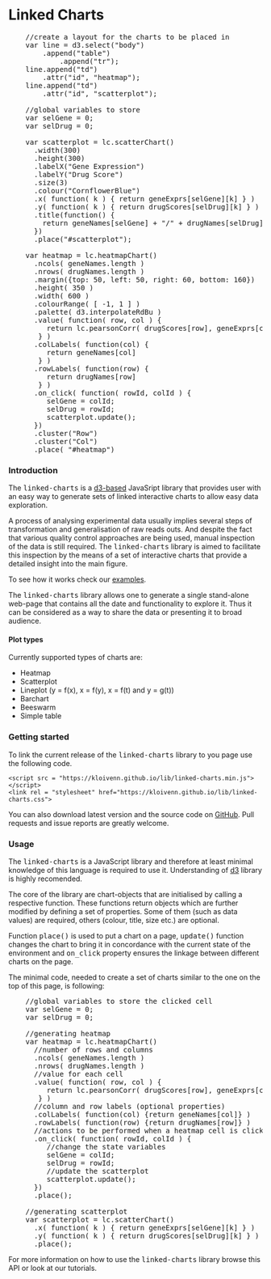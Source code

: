 Linked Charts
=============

<pre class="tiy" showCode="false"
	tiy-preload="lib/linked-charts.min.js;data/inputdata_simple.js;lib/linked-charts.css"
	width="1000" height="400" 
	subscr="Here is a simple example of linked charts. Heatmap shows correlations between gene 
					expression and drug response for 52 samples from patients with acute myeloid leukaemia (AML).
					Scatterplot shows individual values of logarithmised read counts and drug scores for all the
					samples. Feel free to explore basic functionality of the linked charts by clicking on its elements.">
	//create a layout for the charts to be placed in
	var line = d3.select("body")
		.append("table")
			.append("tr");
	line.append("td")
		.attr("id", "heatmap");
	line.append("td")
		.attr("id", "scatterplot");

	//global variables to store 
	var selGene = 0;                                               
	var selDrug = 0;

	var scatterplot = lc.scatterChart()
	  .width(300)
	  .height(300)
	  .labelX("Gene Expression")
	  .labelY("Drug Score")
	  .size(3)
	  .colour("CornflowerBlue")
	  .x( function( k ) { return geneExprs[selGene][k] } )
	  .y( function( k ) { return drugScores[selDrug][k] } )
	  .title(function() { 
	  	return geneNames[selGene] + "/" + drugNames[selDrug]
	  })
	  .place("#scatterplot");

	var heatmap = lc.heatmapChart()
	  .ncols( geneNames.length )
	  .nrows( drugNames.length )
	  .margin({top: 50, left: 50, right: 60, bottom: 160})
	  .height( 350 )
	  .width( 600 )
	  .colourRange( [ -1, 1 ] )
	  .palette( d3.interpolateRdBu )
	  .value( function( row, col ) {  
	     return lc.pearsonCorr( drugScores[row], geneExprs[col] ) 
	   } )
	  .colLabels( function(col) { 
	     return geneNames[col] 
	   } )
	  .rowLabels( function(row) { 
	     return drugNames[row] 
	   } )
	  .on_click( function( rowId, colId ) {
	     selGene = colId;
	     selDrug = rowId;
	     scatterplot.update();
	  })
	  .cluster("Row")
	  .cluster("Col")
	  .place( "#heatmap")
</pre>

### Introduction

The <tt>linked-charts</tt> is a [d3-based](https://d3js.org/) JavaSript library that 
provides user with an easy way to generate sets of linked interactive charts to allow
easy data exploration.

A process of analysing experimental data usually implies several steps of 
transformation and generalisation of raw reads outs. And despite the fact 
that various quality control approaches are being used, manual inspection of the
data is still required. The <tt>linked-charts</tt> library is aimed to facilitate this 
inspection by the means of a set of interactive charts that provide a detailed insight
into the main figure. 

To see how it works check our [examples](https://kloivenn.github.io/linked-charts/).

The <tt>linked-charts</tt> library allows one to generate a single stand-alone web-page
that contains all the date and functionality to explore it. Thus it can be considered as
a way to share the data or presenting it to broad audience.

#### Plot types

Currently supported types of charts are:

*   Heatmap
*   Scatterplot
*   Lineplot (y = f(x), x = f(y), x = f(t) and y = g(t))
*   Barchart
*   Beeswarm
*   Simple table

### Getting started

To link the current release of the <tt>linked-charts</tt> library to you page use the following code.
```
<script src = "https://kloivenn.github.io/lib/linked-charts.min.js"></script>
<link rel = "stylesheet" href="https://kloivenn.github.io/lib/linked-charts.css">
```
You can also download latest version and the source code on [GitHub](https://github.com/anders-biostat/linked-charts).
Pull requests and issue reports are greatly welcome.

### Usage

The <tt>linked-charts</tt> is a JavaScript library and therefore at least minimal knowledge of this
language is required to use it. Understanding of [d3](https://d3js.org/) library is highly recomended.

The core of the library are chart-objects that are initialised by calling a respective function.
These functions return objects which are further modified by defining a set of properties. Some of them (such as
data values) are required, others (colour, title, size etc.) are optional.

Function <tt>place()</tt> is used to put a chart on a page, <tt>update()</tt> function changes the chart to 
bring it in concordance with the current state of the environment and <tt>on_click</tt> property ensures the
linkage between different charts on the page.

The minimal code, needed to create a set of charts similar to the one on the top of this page, is following:
<pre class="tiy" loadOnStart="true" fitHeight="true" 
	tiy-preload="lib/linked-charts.min.js;data/inputdata_simple.js;lib/linked-charts.css"
	subscr="Minimal code to generate two linked charts.">
	//global variables to store the clicked cell
	var selGene = 0;
	var selDrug = 0;

	//generating heatmap
	var heatmap = lc.heatmapChart()
	  //number of rows and columns
	  .ncols( geneNames.length )
	  .nrows( drugNames.length )
	  //value for each cell
	  .value( function( row, col ) {  
	     return lc.pearsonCorr( drugScores[row], geneExprs[col] ) 
	   } )
	  //column and row labels (optional properties)
	  .colLabels( function(col) {return geneNames[col]} )
	  .rowLabels( function(row) {return drugNames[row]} )
	  //actions to be performed when a heatmap cell is clicked
	  .on_click( function( rowId, colId ) {
	     //change the state variables
	     selGene = colId;
	     selDrug = rowId;
	     //update the scatterplot
	     scatterplot.update();
	  })
	  .place();

	//generating scatterplot
	var scatterplot = lc.scatterChart()
	  .x( function( k ) { return geneExprs[selGene][k] } )
	  .y( function( k ) { return drugScores[selDrug][k] } )
	  .place();
</pre>

For more information on how to use the <tt>linked-charts</tt> library browse
this API or look at our tutorials.

<script src="lib/codeMirror/codemirror.js"></script>
<link rel="stylesheet" href="lib/codeMirror/codemirror.css">
<link rel="stylesheet" href="lib/codeMirror/mdn-like.css">
<script src="lib/codeMirror/javascript.js"></script>
<script src="https://d3js.org/d3.v4.min.js"></script>
<script src="lib/tiy.js"></script>
<link rel="stylesheet" href="lib/tiy.css">
<script>tiy.make_boxes();</script>